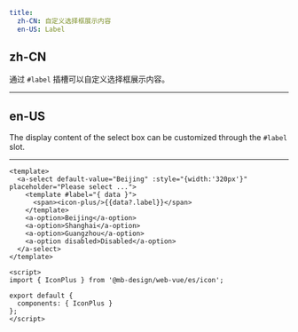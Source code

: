 ```yaml
title:
  zh-CN: 自定义选择框展示内容
  en-US: Label
```

## zh-CN

通过 `#label` 插槽可以自定义选择框展示内容。

---

## en-US

The display content of the select box can be customized through the `#label` slot.

---

```vue
<template>
  <a-select default-value="Beijing" :style="{width:'320px'}" placeholder="Please select ...">
    <template #label="{ data }">
      <span><icon-plus/>{{data?.label}}</span>
    </template>
    <a-option>Beijing</a-option>
    <a-option>Shanghai</a-option>
    <a-option>Guangzhou</a-option>
    <a-option disabled>Disabled</a-option>
  </a-select>
</template>

<script>
import { IconPlus } from '@mb-design/web-vue/es/icon';

export default {
  components: { IconPlus }
};
</script>
```
